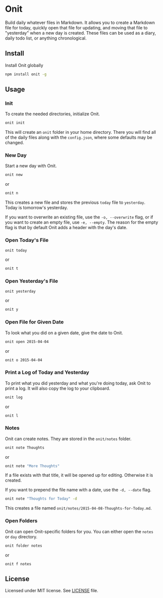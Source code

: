 # Onit

Build daily whatever files in Markdown. It allows you to create a Markdown file for today, quickly open that file for updating, and moving that file to "yesterday" when a new day is created. These files can be used as a diary, daily todo list, or anything chronological.

## Install

Install Onit globally

```bash
npm install onit -g
```

## Usage

### Init

To create the needed directories, initialize Onit.

```bash
onit init
```

This will create an `onit` folder in your home directory. There you will find all of the daily files along with the `config.json`, where some defaults may be changed.

### New Day

Start a new day with Onit.

```bash
onit new
```

or

```bash
onit n
```

This creates a new file and stores the previous `today` file to `yesterday`. Today is tomorrow's yesterday.

If you want to overwrite an existing file, use the `-o, --overwrite` flag, or if you want to create an empty file, use `-e, --empty`. The reason for the empty flag is that by default Onit adds a header with the day's date.

### Open Today's File

```bash
onit today
```

or

```bash
onit t
```

### Open Yesterday's File

```bash
onit yesterday
```

or

```bash
onit y
```

### Open File for Given Date

To look what you did on a given date, give the date to Onit.

```bash
onit open 2015-04-04
```

or

```bash
onit o 2015-04-04
```

### Print a Log of Today and Yesterday

To print what you did yesterday and what you're doing today, ask Onit to print a log. It will also copy the log to your clipboard.

```bash
onit log
```

or

```bash
onit l
```

### Notes

Onit can create notes. They are stored in the `onit/notes` folder.

```bash
onit note Thoughts
```

or

```bash
onit note "More Thoughts"
```

If a file exists with that title, it will be opened up for editing. Otherwise it is created.

If you want to prepend the file name with a date, use the `-d, --date` flag.

```bash
onit note "Thoughts for Today" -d
```

This creates a file named `onit/notes/2015-04-08-Thoughts-for-Today.md`.

### Open Folders

Onit can open Onit-specific folders for you. You can either open the `notes` or `day` directory.

```bash
onit folder notes
```

or

```
onit f notes
```

## License

Licensed under MIT license. See [LICENSE](./LICENSE) file.

